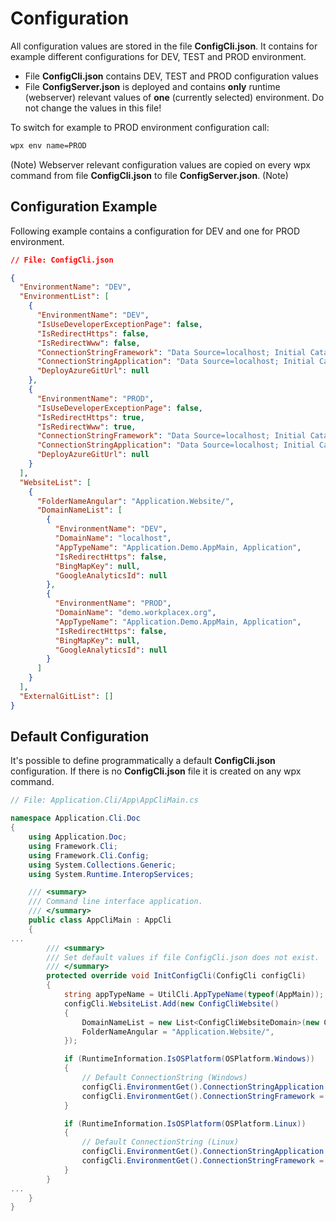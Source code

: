 # Configuration
All configuration values are stored in the file **ConfigCli.json**. It contains for example different configurations for DEV, TEST and PROD environment.

* File **ConfigCli.json** contains DEV, TEST and PROD configuration values
* File **ConfigServer.json** is deployed and contains **only** runtime (webserver) relevant values of **one** (currently selected) environment. Do not change the values in this file!

To switch for example to PROD environment configuration call:

```cmd
wpx env name=PROD
```
(Note)
Webserver relevant configuration values are copied on every wpx command from file **ConfigCli.json** to file **ConfigServer.json**.
(Note)

## Configuration Example
Following example contains a configuration for DEV and one for PROD environment.
```json
// File: ConfigCli.json

{
  "EnvironmentName": "DEV",
  "EnvironmentList": [
    {
      "EnvironmentName": "DEV",
      "IsUseDeveloperExceptionPage": false,
      "IsRedirectHttps": false,
      "IsRedirectWww": false,
      "ConnectionStringFramework": "Data Source=localhost; Initial Catalog=ApplicationDemo; Integrated Security=True;",
      "ConnectionStringApplication": "Data Source=localhost; Initial Catalog=ApplicationDemo; Integrated Security=True;",
      "DeployAzureGitUrl": null
    },
    {
      "EnvironmentName": "PROD",
      "IsUseDeveloperExceptionPage": false,
      "IsRedirectHttps": true,
      "IsRedirectWww": true,
      "ConnectionStringFramework": "Data Source=localhost; Initial Catalog=ApplicationDemo; Integrated Security=True;",
      "ConnectionStringApplication": "Data Source=localhost; Initial Catalog=ApplicationDemo; Integrated Security=True;",
      "DeployAzureGitUrl": null
    }
  ],
  "WebsiteList": [
    {
      "FolderNameAngular": "Application.Website/",
      "DomainNameList": [
        {
          "EnvironmentName": "DEV",
          "DomainName": "localhost",
          "AppTypeName": "Application.Demo.AppMain, Application",
          "IsRedirectHttps": false,
          "BingMapKey": null,
          "GoogleAnalyticsId": null
        },
        {
          "EnvironmentName": "PROD",
          "DomainName": "demo.workplacex.org",
          "AppTypeName": "Application.Demo.AppMain, Application",
          "IsRedirectHttps": false,
          "BingMapKey": null,
          "GoogleAnalyticsId": null
        }
      ]
    }
  ],
  "ExternalGitList": []
}
```

## Default Configuration
It's possible to define programmatically a default **ConfigCli.json** configuration. If there is no **ConfigCli.json** file it is created on any wpx command.

```csharp
// File: Application.Cli/App\AppCliMain.cs

namespace Application.Cli.Doc
{
    using Application.Doc;
    using Framework.Cli;
    using Framework.Cli.Config;
    using System.Collections.Generic;
    using System.Runtime.InteropServices;

    /// <summary>
    /// Command line interface application.
    /// </summary>
    public class AppCliMain : AppCli
    {
...
        /// <summary>
        /// Set default values if file ConfigCli.json does not exist.
        /// </summary>
        protected override void InitConfigCli(ConfigCli configCli)
        {
            string appTypeName = UtilCli.AppTypeName(typeof(AppMain));
            configCli.WebsiteList.Add(new ConfigCliWebsite()
            {
                DomainNameList = new List<ConfigCliWebsiteDomain>(new ConfigCliWebsiteDomain[] { new ConfigCliWebsiteDomain { EnvironmentName = "DEV", DomainName = "localhost", AppTypeName = appTypeName } }),
                FolderNameAngular = "Application.Website/",
            });

            if (RuntimeInformation.IsOSPlatform(OSPlatform.Windows))
            {
                // Default ConnectionString (Windows)
                configCli.EnvironmentGet().ConnectionStringApplication = "Data Source=localhost; Initial Catalog=ApplicationDoc; Integrated Security=True;";
                configCli.EnvironmentGet().ConnectionStringFramework = "Data Source=localhost; Initial Catalog=ApplicationDoc; Integrated Security=True;";
            }

            if (RuntimeInformation.IsOSPlatform(OSPlatform.Linux))
            {
                // Default ConnectionString (Linux)
                configCli.EnvironmentGet().ConnectionStringApplication = "Data Source=localhost; Initial Catalog=ApplicationDoc; User Id=SA; Password=MyPassword;";
                configCli.EnvironmentGet().ConnectionStringFramework = "Data Source=localhost; Initial Catalog=ApplicationDoc; User Id=SA; Password=MyPassword;";
            }
        }
...
    }
}
```
